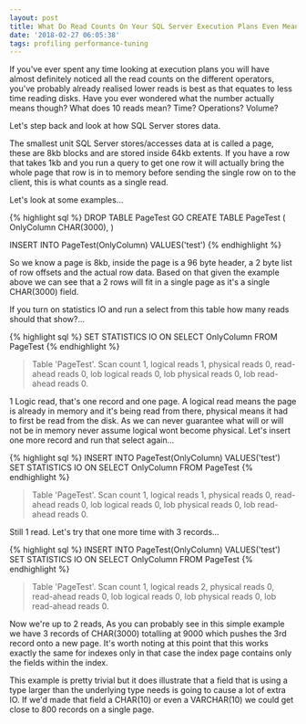```yaml
---
layout: post
title: What Do Read Counts On Your SQL Server Execution Plans Even Mean?
date: '2018-02-27 06:05:38'
tags: profiling performance-tuning
---
```


If you've ever spent any time looking at execution plans you will have almost definitely noticed all the read counts on the different operators, you've probably already realised lower reads is best as that equates to less time reading disks. Have you ever wondered what the number actually means though? What does 10 reads mean? Time? Operations? Volume?

Let's step back and look at how SQL Server stores data.

The smallest unit SQL Server stores/accesses data at is called a page, these are 8kb blocks and are stored inside 64kb extents. If you have a row that takes 1kb and you run a query to get one row it will actually bring the whole page that row is in to memory before sending the single row on to the client, this is what counts as a single read.

Let's look at some examples...

{% highlight sql %}
DROP TABLE PageTest
GO
CREATE TABLE PageTest
(
   OnlyColumn CHAR(3000),
)

INSERT INTO PageTest(OnlyColumn) VALUES('test')
{% endhighlight %}

So we know a page is 8kb, inside the page is a 96 byte header, a 2 byte list of row offsets and the actual row data. Based on that given the example above we can see that a 2 rows will fit in a single page as it's a single CHAR(3000) field.

If you turn on statistics IO and run a select from this table how many reads should that show?...

{% highlight sql %}
SET STATISTICS IO ON
SELECT OnlyColumn FROM PageTest
{% endhighlight %}

> Table 'PageTest'. Scan count 1, logical reads 1, physical reads 0, read-ahead reads 0, lob logical reads 0, lob physical reads 0, lob read-ahead reads 0.

1 Logic read, that's one record and one page. A logical read means the page is already in memory and it's being read from there, physical means it had to first be read from the disk. As we can never guarantee what will or will not be in memory never assume logical wont become physical. Let's insert one more record and run that select again...

{% highlight sql %}
INSERT INTO PageTest(OnlyColumn) VALUES('test')
SET STATISTICS IO ON
SELECT OnlyColumn FROM PageTest
{% endhighlight %}

> Table 'PageTest'. Scan count 1, logical reads 1, physical reads 0, read-ahead reads 0, lob logical reads 0, lob physical reads 0, lob read-ahead reads 0.

Still 1 read. Let's try that one more time with 3 records...

{% highlight sql %}
INSERT INTO PageTest(OnlyColumn) VALUES('test')
SET STATISTICS IO ON
SELECT OnlyColumn FROM PageTest
{% endhighlight %}

> Table 'PageTest'. Scan count 1, logical reads 2, physical reads 0, read-ahead reads 0, lob logical reads 0, lob physical reads 0, lob read-ahead reads 0.

Now we're up to 2 reads, As you can probably see in this simple example we have 3 records of CHAR(3000) totalling at 9000 which pushes the 3rd record onto a new page. It's worth noting at this point that this works exactly the same for indexes only in that case the index page contains only the fields within the index. 

This example is pretty trivial but it does illustrate that a field that is using a type larger than the underlying type needs is going to cause a lot of extra IO. If we'd made that field a CHAR(10) or even a VARCHAR(10) we could get close to 800 records on a single page.